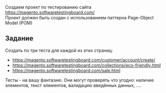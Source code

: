 Создаем проект по тестированию сайта https://magento.softwaretestingboard.com/  
Проект должен быть создан с использованием паттерна Page-Object Model (POM)  
## Задание
Создать по три теста для каждой из этих страниц:  
* https://magento.softwaretestingboard.com/customer/account/create/
* https://magento.softwaretestingboard.com/collections/eco-friendly.html
* https://magento.softwaretestingboard.com/sale.html  

Тесты - на вашу фантазию. Они могут проверять что угодно: наличие элементов, текст элементов, валидацию введённых данных, ....